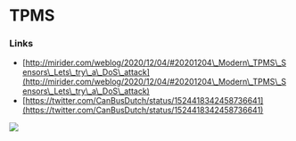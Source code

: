 # TPMS

### Links

* [http://mirider.com/weblog/2020/12/04/#20201204\_Modern\_TPMS\_Sensors\_Lets\_try\_a\_DoS\_attack](http://mirider.com/weblog/2020/12/04/#20201204\_Modern\_TPMS\_Sensors\_Lets\_try\_a\_DoS\_attack)
* [https://twitter.com/CanBusDutch/status/1524418342458736641](https://twitter.com/CanBusDutch/status/1524418342458736641)

![](<../.gitbook/assets/2022-05-12 10\_56\_48-Greenshot\_cr.jpg>)
